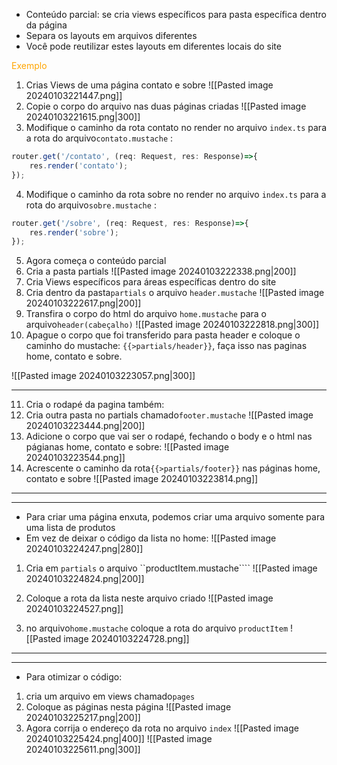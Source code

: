 - Conteúdo parcial: se cria views específicos para pasta específica dentro da página
- Separa os layouts em arquivos diferentes
- Você pode reutilizar estes layouts em diferentes locais do site

<span style="color:orange">Exemplo</span>
1. Crias Views de uma página contato e sobre
 ![[Pasted image 20240103221447.png]]
2. Copie o corpo do arquivo nas duas páginas criadas
![[Pasted image 20240103221615.png|300]]
3. Modifique o caminho da rota contato no render  no arquivo ``index.ts`` para a rota do arquivo``contato.mustache`` :
```ts
router.get('/contato', (req: Request, res: Response)=>{
	res.render('contato');
});
```
4. Modifique o caminho da rota sobre no render  no arquivo ``index.ts`` para a rota do arquivo``sobre.mustache`` :
```ts
router.get('/sobre', (req: Request, res: Response)=>{
	res.render('sobre');
});
```
5. Agora começa o conteúdo parcial
6. Cria a pasta partials
![[Pasted image 20240103222338.png|200]]
7. Cria Views específicos para áreas específicas dentro  do site
8. Cria dentro da pasta``partials`` o arquivo ``header.mustache``
![[Pasted image 20240103222617.png|200]]
9. Transfira o corpo do html do arquivo ``home.mustache`` para  o arquivo``header(cabeçalho)``
![[Pasted image 20240103222818.png|300]]
10. Apague o corpo que foi transferido para pasta header e coloque o caminho do mustache:
``{{>partials/header}}``, faça isso nas paginas home, contato e sobre.

![[Pasted image 20240103223057.png|300]]

---
11. Cria o rodapé da pagina também:
12. Cria outra pasta no partials chamado``footer.mustache``
![[Pasted image 20240103223444.png|200]]
13. Adicione o corpo que vai ser o rodapé, fechando o body e o html nas págianas home, contato e sobre:
![[Pasted image 20240103223544.png]]
14. Acrescente o caminho da rota``{{>partials/footer}}`` nas páginas home, contato e sobre
 ![[Pasted image 20240103223814.png]]
---
---
- Para criar uma página enxuta, podemos criar uma arquivo somente para uma lista de produtos
- Em vez de deixar o código da lista no home:
![[Pasted image 20240103224247.png|280]]
1. Cria em ``partials`` o arquivo ``productItem.mustache````
![[Pasted image 20240103224824.png|200]]

1. Coloque a rota da lista neste arquivo criado
![[Pasted image 20240103224527.png]]
3. no arquivo``home.mustache`` coloque a rota do arquivo ``productItem``
![[Pasted image 20240103224728.png]]
---
---
- Para otimizar o código:
1. cria um arquivo em views chamado``pages``
2. Coloque as páginas nesta página
![[Pasted image 20240103225217.png|200]]
3. Agora corrija o endereço  da rota no arquivo ``index``
![[Pasted image 20240103225424.png|400]]
![[Pasted image 20240103225611.png|300]]


